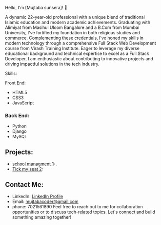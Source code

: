 
 Hello, I'm [Mujtaba sunsera]! 👋

A dynamic 22-year-old professional with a unique blend of traditional Islamic education and modern academic achievements. Graduating with Alimiyat from Masihul Uloom Bangalore and a B.Com from Mumbai University, I've fortified my foundation in both religious studies and commerce. Complementing these credentials, I've honed my skills in modern technology through a comprehensive Full Stack Web Development course from Virash Training Institute. Eager to leverage my diverse educational background and technical expertise to excel as a Full Stack Developer, I am enthusiastic about contributing to innovative projects and driving impactful solutions in the tech industry.

Skills:

 Front End:
- HTML5
- CSS3
- JavaScript

### Back End:
- Python
- Django
- MySQL

## Projects:

- [school managment 1](https://github.com/MujtabaCoder/School-Management-.git): .
- [Tick my seat  2](https://github.com/MujtabaCoder/Tick-my-seat-.git): 

## Contact Me:

- LinkedIn: [ LinkedIn Profile](linkedin.com/in/mujtaba-sunsera)
- Email: mujtabacoder@gmail.com
- phone: 7021561890
Feel free to reach out to me for collaboration opportunities or to discuss tech-related topics. Let's connect and build something amazing together!
